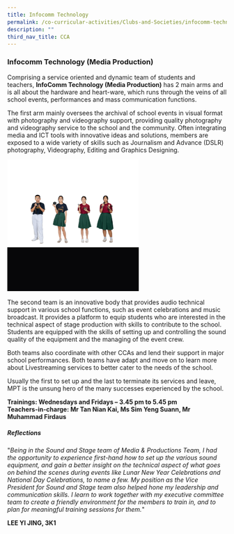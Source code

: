 ```yaml
---
title: Infocomm Technology
permalink: /co-curricular-activities/Clubs-and-Societies/infocomm-technology/
description: ""
third_nav_title: CCA
---
```


### Infocomm Technology (Media Production)

Comprising a service oriented and dynamic team of students and teachers, **InfoComm Technology (Media Production)** has 2 main arms and is all about the hardware and heart-ware, which runs through the veins of all school events, performances and mass communication functions.  

The first arm mainly oversees the archival of school events in visual format with photography and videography support, providing quality photography and videography service to the school and the community. Often integrating media and ICT tools with innovative ideas and solutions, members are exposed to a wide variety of skills such as Journalism and Advance (DSLR) photography, Videography, Editing and Graphics Designing.

<img src="/images/it.gif" 
     style="width:60%">
		 
The second team is an innovative body that provides audio technical support in various school functions, such as event celebrations and music broadcast. It provides a platform to equip students who are interested in the technical aspect of stage production with skills to contribute to the school. Students are equipped with the skills of setting up and controlling the sound quality of the equipment and the managing of the event crew.

Both teams also coordinate with other CCAs and lend their support in major school performances. Both teams have adapt and move on to learn more about Livestreaming services to better cater to the needs of the school.

Usually the first to set up and the last to terminate its services and leave, MPT is the unsung hero of the many successes experienced by the school.

**Trainings: Wednesdays and Fridays – 3.45 pm to 5.45 pm  
Teachers-in-charge: Mr Tan Nian Kai, Ms Sim Yeng Suann, Mr Muhammad Firdaus**  
  

##### Reflections
 
"_Being in the Sound and Stage team of Media & Productions Team, I had the opportunity to experience first-hand how to set up the various sound equipment, and gain a better insight on the technical aspect of what goes on behind the scenes during events like Lunar New Year Celebrations and National Day Celebrations, to name a few. My position as the Vice President for Sound and Stage team also helped hone my leadership and communication skills. I learn to work together with my executive committee team to create a friendly environment for the members to train in, and to plan for meaningful training sessions for them._"  
  
**LEE YI JING, 3K1**